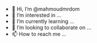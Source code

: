 - 👋 Hi, I’m @mahmoudmrdom
- 👀 I’m interested in ...
- 🌱 I’m currently learning ...
- 💞️ I’m looking to collaborate on ...
- 📫 How to reach me ...

<!---
mahmoudmrdom/mahmoudmrdom is a ✨ special ✨ repository because its `README.md` (this file) appears on your GitHub profile.
You cink to take a look at your changes.




